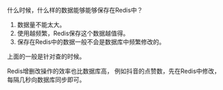 
什么时候，什么样的数据能够能够保存在Redis中？
1. 数据量不能太大。
2. 使用越频繁，Redis保存这个数据越值得。
3. 保存在Redis中的数据一般不会是数据库中频繁修改的。

上面的一般是针对查的时候。

Redis增删改操作的效率也比数据库高，
例如抖音的点赞数，先在Redis中修改，每隔几秒向数据库同步即可。




